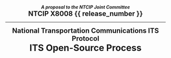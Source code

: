 #

<div style="text-align: center; font-style: italic; font-weight: bold;">
  A proposal to the NTCIP Joint Committee
</div>

<div style="text-align: center; font-size: 1.5em; font-weight: bold;">
  NTCIP X8008 {{ release_number }}
</div>

---

<div style="text-align: center; font-size: 1.5em; font-weight: bold;">
  National Transportation Communications ITS Protocol
</div>

<div style="text-align: center; font-size: 2em; font-weight: bold;">
  ITS Open-Source Process
</div>
<div></div>
